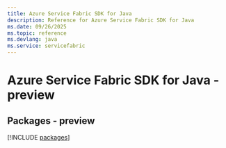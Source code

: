 ```yaml
---
title: Azure Service Fabric SDK for Java
description: Reference for Azure Service Fabric SDK for Java
ms.date: 09/26/2025
ms.topic: reference
ms.devlang: java
ms.service: servicefabric
---
```

# Azure Service Fabric SDK for Java - preview
## Packages - preview
[!INCLUDE [packages](service-fabric-index.md)]